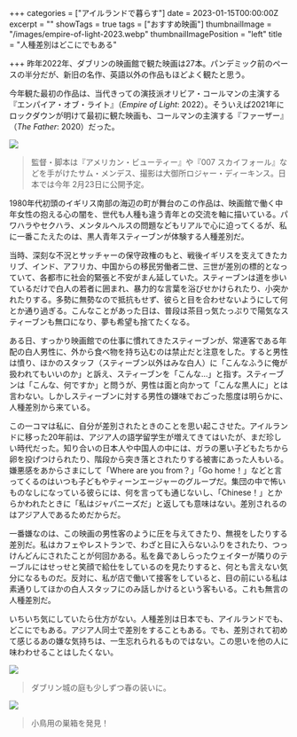 +++
categories = ["アイルランドで暮らす"]
date = 2023-01-15T00:00:00Z
excerpt = ""
showTags = true
tags = ["おすすめ映画"]
thumbnailImage = "/images/empire-of-light-2023.webp"
thumbnailImagePosition = "left"
title = "人種差別はどこにでもある"

+++
昨年2022年、ダブリンの映画館で観た映画は27本。パンデミック前のペースの半分だが、新旧の名作、英語以外の作品もほどよく観たと思う。

<!--more-->

今年観た最初の作品は、当代きっての演技派オリビア・コールマンの主演する『エンパイア・オブ・ライト』（_Empire of Light_: 2022）。そういえば2021年にロックダウンが明けて最初に観た映画も、コールマンの主演する『ファーザー』（_The Father_: 2020）だった。

![](/images/empire-of-light-2023.webp)

> 監督・脚本は『アメリカン・ビューティー』や『007 スカイフォール』などを手がけたサム・メンデス、撮影は大御所ロジャー・ディーキンス。日本では今年 2月23日に公開予定。

1980年代初頭のイギリス南部の海辺の町が舞台のこの作品は、映画館で働く中年女性の抱える心の闇を、世代も人種も違う青年との交流を軸に描いている。パワハラやセクハラ、メンタルヘルスの問題などもリアルで心に迫ってくるが、私に一番こたえたのは、黒人青年スティーブンが体験する人種差別だ。

当時、深刻な不況とサッチャーの保守政権のもと、戦後イギリスを支えてきたカリブ、インド、アフリカ、中国からの移民労働者二世、三世が差別の標的となっていて、各都市に社会的緊張と不安がまん延していた。スティーブンは道を歩いているだけで白人の若者に囲まれ、暴力的な言葉を浴びせかけられたり、小突かれたりする。多勢に無勢なので抵抗もせず、彼らと目を合わせないようにして何とか通り過ぎる。こんなことがあった日は、普段は茶目っ気たっぷりで陽気なスティーブンも無口になり、夢も希望も捨てたくなる。

ある日、すっかり映画館での仕事に慣れてきたスティーブンが、常連客である年配の白人男性に、外から食べ物を持ち込むのは禁止だと注意をした。すると男性は憤り、ほかのスタッフ（スティーブン以外はみな白人）に「こんなふうに俺が扱われてもいいのか」と訴え、スティーブンを「こんな…」と指す。スティーブンは「こんな、何ですか」と問うが、男性は面と向かって「こんな黒人に」とは言わない。しかしスティーブンに対する男性の嫌味でおごった態度は明らかに、人種差別から来ている。

この一コマは私に、自分が差別されたときのことを思い起こさせた。アイルランドに移った20年前は、アジア人の語学留学生が増えてきてはいたが、まだ珍しい時代だった。知り合いの日本人や中国人の中には、ガラの悪い子どもたちから卵を投げつけられたり、階段から突き落とされたりする被害にあった人もいる。嫌悪感をあからさまにして「Where are you from？」「Go home！」などと言ってくるのはいつも子どもやティーンエージャーのグループだ。集団の中で怖いものなしになっている彼らには、何を言っても通じないし、「Chinese！」とからかわれたときに「私はジャパニーズだ」と返しても意味はない。差別されるのはアジア人であるためだからだ。

一番嫌なのは、この映画の男性客のように圧を与えてきたり、無視をしたりする差別だ。私はカフェやレストランで、わざと目に入らないふりをされたり、つっけんどんにされたことが何回かある。私を鼻であしらったウェイターが隣りのテーブルにはせっせと笑顔で給仕をしているのを見たりすると、何とも言えない気分になるものだ。反対に、私が店で働いて接客をしていると、目の前にいる私は素通りしてほかの白人スタッフにのみ話しかけるという客もいる。これも無言の人種差別だ。

いちいち気にしていたら仕方がない。人種差別は日本でも、アイルランドでも、どこにでもある。アジア人同士で差別をすることもある。でも、差別されて初めて感じるあの嫌な気持ちは、一生忘れられるものではない。この思いを他の人に味わわせることはしたくない。

![](/images/dublin-castle-garden-2023-2.webp)

> ダブリン城の庭も少しずつ春の装いに。

![](/images/dublin-castle-garden-2023-1.webp)

> 小鳥用の巣箱を発見！